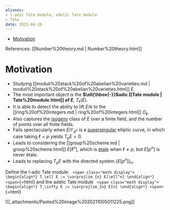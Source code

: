 ```yaml
---
aliases:
- l-adic Tate module, adelic Tate module
- Tate
date: 2021-04-26
---
```


-   [Motivation](#motivation)














References: [[Number%20theory.md | Number%20theory.html]]

# Motivation

-   Studying [[moduli%20stack%20of%20abelian%20varieties.md | moduli%20stack%20of%20abelian%20varieties.html]] $E$.
-   The most important object is the **$\ell{\hbox{-}}$adic [[Tate module | Tate%20module.html]] of $E$**, $T_\ell(E)$.
-   It is able to detect the ability to lift $E/k$ to the [[ring%20of%20integers.md | ring%20of%20integers.html]] $O_k$.
-   Also captures the [isogeny](isogeny) class of $E$ over a finite field, and the number of points over all finite fields.
-   Fails spectacularly when $E/{\mathbb{F}}_{p^s}$ is a [supersingular](supersingular) elliptic curve, in which case taking $\ell = p$ yields $T_p E = 0$.
-   Leads to considering the [[group%20scheme.md | group%20scheme.html]] $E[\ell^n]$, which is [étale](étale) when $\ell \neq p$, but $E[p^n]$ is never étale.
-   Leads to replacing $T_p E$ with the directed system $\left\{{E[p^n]}\right\}_n$.

Define the l-adic Tate module: `
<span class="math display">
\begin{align*}
T_\ell E := \varprojlim_{n} E[\ell^n]
\end{align*}
<span>`{=html} and the adelic Tate module `
<span class="math display">
\begin{align*}
T_\infty E ;= \varprojlim_{n} E[n]
\end{align*}
<span>`{=html}

![[_attachments/Pasted%20image%2020211005011225.png]]
